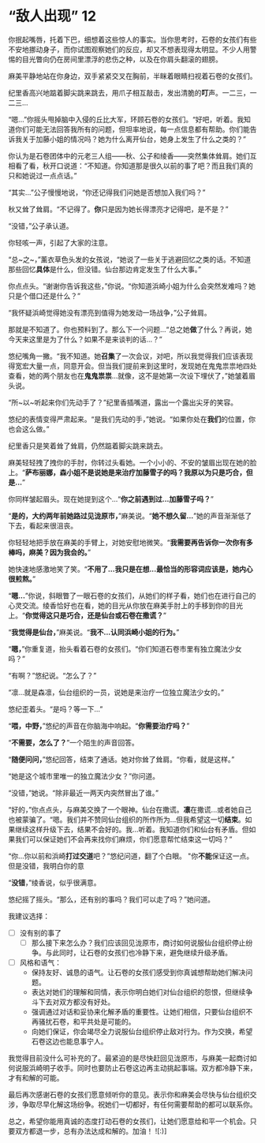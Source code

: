 # “敌人出现” 12

你抿起嘴唇，托着下巴，细想着这些惊人的事实。当你思考时，石卷的女孩们有些不安地挪动身子，而你试图观察她们的反应，却又不想表现得太明显。不少人用警惕的目光瞥向仍在房间里漂浮的悲伤之种，以及在你肩头翻滚的翅膀。

麻美平静地站在你身边，双手紧紧交叉在胸前，半眯着眼睛扫视着石卷的女孩们。

纪里香高兴地踮着脚尖跳来跳去，用爪子相互敲击，发出清脆的**叮**声。一二三，一二三...

“嗯...”你摇头甩掉脑中入侵的丘比大军，环顾石卷的女孩们。“好吧，听着。我知道你们可能无法回答我所有的问题，但坦率地说，每一点信息都有帮助。你们能告诉我关于加藤小姐的情况吗？她为什么离开仙台，她身上发生了什么之类的？”

你认为是石卷团体中的元老三人组——秋、公子和绫香——突然集体耸肩。她们互相看了看，秋开口说道：“不知道。你知道那是很久以前的事了吧？而且我们真的只和她说过一点点话。”

“其实...”公子慢慢地说，“你还记得我们问她是否想加入我们吗？” 

秋又耸了耸肩。“不记得了。**你**只是因为她长得漂亮才记得吧，是不是？”

“没错，”公子承认道。

你轻咳一声，引起了大家的注意。

“总~之~，”薰衣草色头发的女孩说，“她说了一些关于逃避回忆之类的话。不知道那些回忆**具体**是什么，但没错。仙台那边肯定发生了什么大事。”

你点点头。“谢谢你告诉我这些，”你说。“你知道浜崎小姐为什么会突然发难吗？她只是个借口还是什么？”

“我怀疑浜崎觉得她没有漂亮到值得为她发动一场战争，”公子耸肩。

那就是不知道了。你也预料到了。那么下一个问题...“总之她**做**了什么？再说，她今天来这里是为了什么？如果不是来谈判的话...？”

悠纪嘴角一撇。“我不知道。她**召集**了一次会议，对吧，所以我觉得我们应该表现得宽宏大量一点，同意开会。但当我们提前来到这里时，发现她在鬼鬼祟祟地四处查看，她的两个朋友也在**鬼鬼祟祟**...就像，这不是她第一次设下埋伏了，”她皱着眉头说。

“所~以~听起来你们先动手了？”纪里香插嘴道，露出一个露出尖牙的笑容。

悠纪的表情变得严肃起来。“是我们先动的手，”她说。“如果你处在**我们**的位置，你也会这么做。”

纪里香只是笑着耸了耸肩，仍然踮着脚尖跳来跳去。

麻美轻轻拽了拽你的手肘，你转过头看她。一个小小的、不安的皱眉出现在她的脸上。“**萨布丽娜，森小姐不是说她是来治疗加藤雪子的吗？我原以为只是巧合，但是...**”

你同样皱起眉头。现在她提到这个...“**你之前遇到过...加藤雪子吗？**”

“**是的，大约两年前她路过见泷原市，**”麻美说。“**她不想久留...**”她的声音渐渐低了下去，看起来很沮丧。

你轻轻地把手放在麻美的手臂上，对她安慰地微笑。“**我需要再告诉你一次你有多棒吗，麻美？因为我会的。**”

她快速地感激地笑了笑。“**不用了...我只是在想...最恰当的形容词应该是，她内心很煎熬。**”

“**嗯...**”你说，斜眼瞥了一眼石卷的女孩们，从她们的样子看，她们也在进行自己的心灵交流。绫香恰好也在看，她的目光从你放在麻美手肘上的手移到你的目光上。“**你觉得这只是巧合，还是仙台或石卷在撒谎？**”

“**我觉得是仙台，**”麻美说。“**我不...认同浜崎小姐的行为。**”

“**嗯，**”你重复道，抬头看着石卷的女孩们。“你们知道石卷市里有独立魔法少女吗？”

“有啊？”悠纪说。“怎么了？”

“凛...就是森凛，仙台组织的一员，说她是来治疗一位独立魔法少女的。”

悠纪歪着头。“是吗？等一下...”

“**喂，中野，**”悠纪的声音在你脑海中响起。“**你需要治疗吗？**”

“**不需要，怎么了？**”一个陌生的声音回答。

“**随便问问，**”悠纪回答，结束了通话。她对你耸了耸肩。“你看，就是这样。”

“她是这个城市里唯一的独立魔法少女？”你问道。

“没错，”她说。“除非最近一两天内突然冒出了谁。”

“好的，”你点点头，与麻美交换了一个眼神。仙台在撒谎。**凛**在撒谎...或者她自己也被蒙骗了。“嗯。我们并不赞同仙台组织的所作所为...但我希望这一切**结束**。如果继续这样升级下去，结果不会好的。我...听着。我知道你们和仙台有矛盾。但如果我们可以保证她们不会再来找你们麻烦，你们愿意帮忙结束这一切吗？”

“你...你以前和浜崎**打过交道**吧？”悠纪问道，翻了个白眼。 "你**不能**保证这一点。但是没错，我明白你的意

“**没错**，”绫香说，似乎很满意。

悠纪摇了摇头。“那么，还有别的事吗？我们可以走了吗？”她问道。

我建议选择：

- [ ] 没有别的事了
  - [ ] 那么接下来怎么办？我们应该回见泷原市，商讨如何说服仙台组织停止纷争。与此同时，让石卷的女孩们也冷静下来，避免继续升级矛盾。

- [ ] 风格和语气：
  - 保持友好、诚恳的语气。让石卷的女孩们感受到你真诚想帮助她们解决问题。
  - 表达对她们的理解和同情，表示你明白她们对仙台组织的怨恨，但继续争斗下去对双方都没有好处。
  - 强调通过对话和妥协来化解矛盾的重要性。让她们相信，只要仙台组织不再骚扰石卷，和平共处是可能的。
  - 向她们保证，你会竭尽全力说服仙台组织停止敌对行为。作为交换，希望石卷这边也能息事宁人。

我觉得目前没什么可补充的了。最紧迫的是尽快赶回见泷原市，与麻美一起商讨如何说服浜崎明子收手。同时也要防止石卷这边再主动挑起事端。双方都冷静下来，才有和解的可能。

最后再次感谢石卷的女孩们愿意倾听你的意见。表示你和麻美会尽快与仙台组织交涉，争取尽早化解这场纷争。祝她们一切都好，有任何需要帮助的都可以联系你。

总之，希望你能用真诚的态度打动石卷的女孩们，让她们愿意给和平一个机会。只要双方都退一步，总有办法达成和解的。加油！ ![:)]
